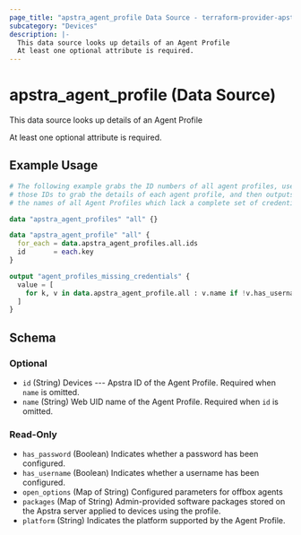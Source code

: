 ```yaml
---
page_title: "apstra_agent_profile Data Source - terraform-provider-apstra"
subcategory: "Devices"
description: |-
  This data source looks up details of an Agent Profile
  At least one optional attribute is required.
---
```


# apstra_agent_profile (Data Source)

This data source looks up details of an Agent Profile

At least one optional attribute is required.


## Example Usage

```terraform
# The following example grabs the ID numbers of all agent profiles, uses
# those IDs to grab the details of each agent profile, and then outputs
# the names of all Agent Profiles which lack a complete set of credentials.

data "apstra_agent_profiles" "all" {}

data "apstra_agent_profile" "all" {
  for_each = data.apstra_agent_profiles.all.ids
  id       = each.key
}

output "agent_profiles_missing_credentials" {
  value = [
    for k, v in data.apstra_agent_profile.all : v.name if !v.has_username || !v.has_password
  ]
}
```

<!-- schema generated by tfplugindocs -->
## Schema

### Optional

- `id` (String) Devices --- Apstra ID of the Agent Profile. Required when `name` is omitted.
- `name` (String) Web UID name of the Agent Profile. Required when `id` is omitted.

### Read-Only

- `has_password` (Boolean) Indicates whether a password has been configured.
- `has_username` (Boolean) Indicates whether a username has been configured.
- `open_options` (Map of String) Configured parameters for offbox agents
- `packages` (Map of String) Admin-provided software packages stored on the Apstra server applied to devices using the profile.
- `platform` (String) Indicates the platform supported by the Agent Profile.
